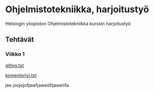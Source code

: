 # Ohjelmistotekniikka, harjoitustyö

Helsingin yliopiston Ohjelmistotekniikka kurssin harjoitustyö


## Tehtävät

### Viikko 1

[gitlog.txt](https://github.com/Hiipivahalko/ot-hajoitustyo/blob/master/laskarit/viikko1/gitlog.txt)

[komentorivi.txt](https://github.com/Hiipivahalko/ot-hajoitustyo/blob/master/laskarit/viikko1/komentorivi.txt)

jee joojojofjwefjaweöfijaweöfa
